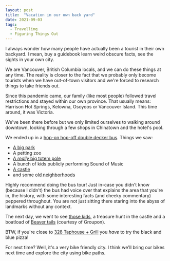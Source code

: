 ```yaml
---
layout: post
title:  "Vacation in our own back yard"
date: 2021-09-03
tags:
  - Travelling
  - Figuring Things Out
---
```


I always wonder how many people have actually been a tourist in their own
backyard. I mean, buy a guidebook learn weird obscure facts, see the sights
in your own city.

<!-- more //-->

We are Vancouver, British Columbia locals, and we can do these things at any
time. The reality is closer to the fact that we probably only become tourists
when we have out-of-town visitors and we're forced to research things to take
friends out.

Since this pandemic came, our family (like most people) followed travel
restrictions and stayed within our own province. That usually means: Harrison
Hot Springs, Kelowna, Osoyoos or Vancouver Island. This time around, it was
Victoria.

We've been there before but we only limited ourselves to walking around
downtown, looking through a few shops in Chinatown and the hotel's pool. 

We ended up in a [hop-on hop-off double decker
bus](https://sightseeingvictoria.com/tour/victoria-hop-on-hop-off/). Things we
saw:

* [A big park](https://www.victoria.ca/EN/main/residents/parks/beacon-hill.html)
* A petting zoo
* [A *really* big totem pole](https://www.victoria.ca/EN/main/residents/parks/beacon-hill/story-pole.html)
* A bunch of kids publicly performing Sound of Music
* [A castle](https://thecastle.ca/)
* and some [old neighborhoods](https://www.visitoakbayvillage.ca/)

Highly recommend doing the bus tour! Just in-case you didn't know (because I
didn't) the bus had voice over that explains the area that you're in, the
history, with some interesting facts (and cheeky commentary) peppered
throughout. You are not just sitting there staring into the abyss of landmarks
without any context.

The next day, we went to see [those
kids](https://m.facebook.com/events/528265961731607), a treasure hunt in the castle and a
boatload of [Beaver tails](https://beavertails.com) (courtesy of Groupon). 

BTW, if you're close to [328 Taphouse + Grill](https://www.328taphouse.com/) you
_have_ to try the black and blue pizza!

For next time? Well, it's a very bike friendly city. I think we'll bring our
bikes next time and explore the city using bike paths.
